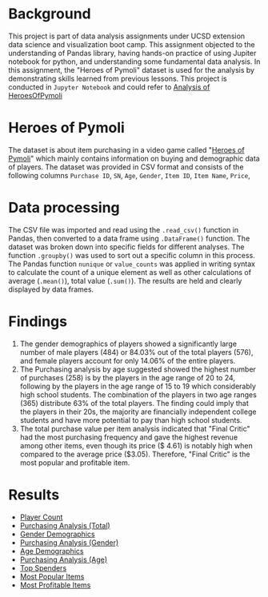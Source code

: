 
# Background

This project is part of data analysis assignments under UCSD extension data science and visualization boot camp. 
This assignment objected to the understanding of Pandas library, having hands-on practice of using Jupiter notebook for python, and understanding some fundamental data analysis. In this assignment, the "Heroes of Pymoli" dataset is used for the analysis by demonstrating skills learned from previous lessons. This project is conducted in `Jupyter Notebook` and could refer to [Analysis of HeroesOfPymoli](https://nbviewer.jupyter.org/github/KeSavanh/pandas-challenge/blob/main/HeroesOfPymoli/HeroesOfPymoli.ipynb)

# Heroes of Pymoli

The dataset is about item purchasing in a video game called "[Heroes of Pymoli](https://github.com/KeSavanh/pandas-challenge/blob/main/HeroesOfPymoli/purchase_data.csv)" which mainly contains information on buying and demographic data of players. The dataset was provided in CSV format and consists of the following columns `Purchase ID`, `SN`, `Age`, `Gender`, `Item ID`, `Item Name`, `Price`, 

# Data processing

The CSV file was imported and read using the `.read_csv()` function in  Pandas, then converted to a data frame using `.DataFrame()` function. The dataset was broken down into specific fields for different analyses. The function `.groupby()` was used to sort out a specific column in this process.
The Pandas function `nunique` or `value_counts` was applied in writing syntax to calculate the count of a unique element as well as other calculations of average (`.mean()`), total value (`.sum()`). The results are held and clearly displayed by data frames.

# Findings

   1. The gender demographics of players showed a significantly large number of male players (484) or 84.03% out of the total players (576), and female players account for only 14.06% of the entire players. 
   2. The Purchasing analysis by age suggested showed the highest number of purchases (258) is by the players in the age range of 20 to 24, following by the players in the age range of 15 to 19 which considerably high school students. The combination of the players in two age ranges (365) distribute 63% of the total players. The finding could imply that the players in their 20s, the majority are financially independent college students and have more potential to pay than high school students.
   3. The total purchase value per item analysis indicated that "Final Critic" had the most purchasing frequency and gave the highest revenue among other items, even though its price ($ 4.61) is notably high when compared to the average price ($3.05). Therefore, "Final Critic" is the most popular and profitable item.

# Results

   - [Player Count](https://nbviewer.jupyter.org/github/KeSavanh/pandas-challenge/blob/main/HeroesOfPymoli/HeroesOfPymoli.ipynb#)
   - [Purchasing Analysis (Total)](https://nbviewer.jupyter.org/github/KeSavanh/pandas-challenge/blob/main/HeroesOfPymoli/HeroesOfPymoli.ipynb#)
   - [Gender Demographics](https://nbviewer.jupyter.org/github/KeSavanh/pandas-challenge/blob/main/HeroesOfPymoli/HeroesOfPymoli.ipynb#)
   - [Purchasing Analysis (Gender)](https://nbviewer.jupyter.org/github/KeSavanh/pandas-challenge/blob/main/HeroesOfPymoli/HeroesOfPymoli.ipynb#)
   - [Age Demographics](https://nbviewer.jupyter.org/github/KeSavanh/pandas-challenge/blob/main/HeroesOfPymoli/HeroesOfPymoli.ipynb#)
   - [Purchasing Analysis (Age)](https://nbviewer.jupyter.org/github/KeSavanh/pandas-challenge/blob/main/HeroesOfPymoli/HeroesOfPymoli.ipynb#)
   - [Top Spenders](https://nbviewer.jupyter.org/github/KeSavanh/pandas-challenge/blob/main/HeroesOfPymoli/HeroesOfPymoli.ipynb#)
   - [Most Popular Items](https://nbviewer.jupyter.org/github/KeSavanh/pandas-challenge/blob/main/HeroesOfPymoli/HeroesOfPymoli.ipynb#)
   - [Most Profitable Items](https://nbviewer.jupyter.org/github/KeSavanh/pandas-challenge/blob/main/HeroesOfPymoli/HeroesOfPymoli.ipynb#)




